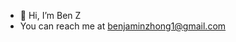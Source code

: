 - 👋 Hi, I’m Ben Z
- You can reach me at benjaminzhong1@gmail.com

<!---
benjaminzhong1/benjaminzhong1 is a ✨ special ✨ repository because its `README.md` (this file) appears on your GitHub profile.
You can click the Preview link to take a look at your changes.
--->
